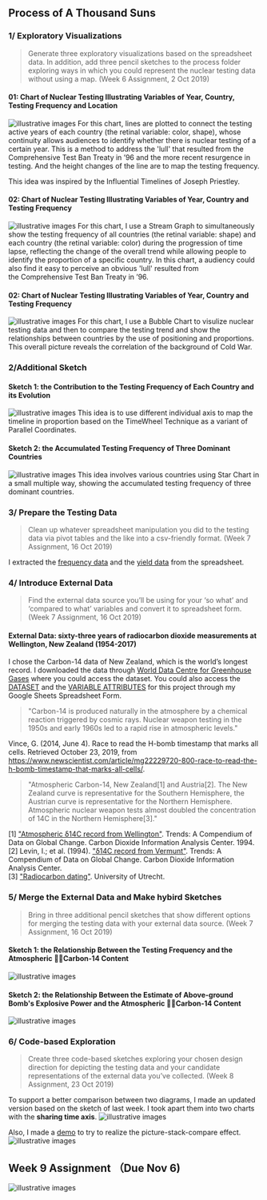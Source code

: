 ## Process of A Thousand Suns
### 1/ Exploratory Visualizations
> Generate three exploratory visualizations based on the spreadsheet data. In addition, add three pencil sketches to the process folder exploring ways in which you could represent the nuclear testing data without using a map. (Week 6 Assignment, 2 Oct 2019)

#### 01: Chart of Nuclear Testing Illustrating Variables of Year, Country, Testing Frequency and Location
![illustrative images](./1_Timelines.jpg)
For this chart, lines are plotted to connect the testing active years of each country (the retinal variable: color, shape), whose continuity allows audiences to identify whether there is nuclear testing of a certain year. This is a method to address the 'lull' that resulted from the Comprehensive Test Ban Treaty in ’96 and the more recent resurgence in testing. And the height changes of the line are to map the testing frequency.

This idea was inspired by the Influential Timelines of Joseph Priestley.

#### 02: Chart of Nuclear Testing Illustrating Variables of Year, Country and Testing Frequency
![illustrative images](./2_ThemeRiver.jpg)
For this chart, I use a Stream Graph to simultaneously show the testing frequency of all countries (the retinal variable: shape) and each country (the retinal variable: color) during the progression of time lapse, reflecting the change of the overall trend while allowing people to identify the proportion of a specific country. In this chart, a audiency could also find it easy to perceive an obvious 'lull' resulted from the Comprehensive Test Ban Treaty in ’96.

#### 02: Chart of Nuclear Testing Illustrating Variables of Year, Country and Testing Frequency
![illustrative images](./3_BubbleChart.jpg)
For this chart, I use a Bubble Chart to visulize nuclear testing data and then to compare the testing trend and show the relationships between countries by the use of positioning and proportions. This overall picture reveals the correlation of the background of Cold War.

### 2/Additional Sketch
#### Sketch 1: the Contribution to the Testing Frequency of Each Country and its Evolution
![illustrative images](./Sketch1.jpeg)
This idea is to use different individual axis to map the timeline in proportion based on the TimeWheel Technique as a variant of Parallel Coordinates.

#### Sketch 2: the Accumulated Testing Frequency of Three Dominant Countries
![illustrative images](./SKetch2.jpeg)
This idea involves various countries using Star Chart in a small multiple way, showing the accumulated testing frequency of three dominant countries.

### 3/ Prepare the Testing Data
> Clean up whatever spreadsheet manipulation you did to the testing data via pivot tables and the like into a csv-friendly format. (Week 7 Assignment, 16 Oct 2019)

I extracted the [frequency data](https://github.com/gitacoco/dvia-2019/blob/master/2.mapping-quantities/project/data/all-frequency.csv) and the [yield data](https://github.com/gitacoco/dvia-2019/blob/master/2.mapping-quantities/project/data/yieldsbyyear.csv) from the spreadsheet.

### 4/ Introduce External Data
> Find the external data source you’ll be using for your ‘so what’ and ‘compared to what’ variables and convert it to spreadsheet form. (Week 7 Assignment, 16 Oct 2019)

#### External Data: sixty-three years of radiocarbon dioxide measurements at Wellington, New Zealand (1954-2017)
I chose the Carbon-14 data of New Zealand, which is the world’s longest record. I downloaded the data through [World Data Centre for Greenhouse Gases](https://gaw.kishou.go.jp/search) where you could access the dataset. You could also access the [DATASET](https://docs.google.com/spreadsheets/d/e/2PACX-1vR9YwmsYN-sKPuY03hTzqzvdE6TbmHnMo1rUF8z_-T27T_EepPJryzY4S8iEmzLswMhXLGiqJG6Qy_k/pubhtml?gid=574694187&single=true) and the [VARIABLE ATTRIBUTES](https://docs.google.com/spreadsheets/d/e/2PACX-1vR9YwmsYN-sKPuY03hTzqzvdE6TbmHnMo1rUF8z_-T27T_EepPJryzY4S8iEmzLswMhXLGiqJG6Qy_k/pubhtml?gid=910863073&single=true) for this project through my Google Sheets Spreadsheet Form.  

> "Carbon-14 is produced naturally in the atmosphere by a chemical reaction triggered by cosmic rays. Nuclear weapon testing in the 1950s and early 1960s led to a rapid rise in atmospheric levels."  

Vince, G. (2014, June 4). Race to read the H-bomb timestamp that marks all cells. Retrieved October 23, 2019, from https://www.newscientist.com/article/mg22229720-800-race-to-read-the-h-bomb-timestamp-that-marks-all-cells/.

> "Atmospheric Carbon-14, New Zealand[1] and Austria[2]. The New Zealand curve is representative for the Southern Hemisphere, the Austrian curve is representative for the Northern Hemisphere. Atmospheric nuclear weapon tests almost doubled the concentration of 14C in the Northern Hemisphere[3]."  

[1] ["Atmospheric δ14C record from Wellington"](http://cdiac.esd.ornl.gov/trends/co2/welling.html). Trends: A Compendium of Data on Global Change. Carbon Dioxide Information Analysis Center. 1994. 
[2] Levin, I.; et al. (1994). ["δ14C record from Vermunt"](https://cdiac.ess-dive.lbl.gov/trends/co2/cent-verm.html). Trends: A Compendium of Data on Global Change. Carbon Dioxide Information Analysis Center.  
[3] ["Radiocarbon dating"](http://web.science.uu.nl/AMS/Radiocarbon.htm). University of Utrecht.  

### 5/ Merge the External Data and Make hybird Sketches

> Bring in three additional pencil sketches that show different options for merging the testing data with your external data source. (Week 7 Assignment, 16 Oct 2019)

#### Sketch 1: the Relationship Between the Testing Frequency and the Atmospheric 􏰈􏰈Carbon-14 Content
![illustrative images](./1_MergingDataSketch.jpg)

#### Sketch 2: the Relationship Between the Estimate of Above-ground Bomb's Explosive Power and the Atmospheric 􏰈􏰈Carbon-14 Content
![illustrative images](./2_MergingDataSketch.jpg)

### 6/ Code-based Exploration

> Create three code-based sketches exploring your chosen design direction for depicting the testing data and your candidate representations of the external data you’ve collected. (Week 8 Assignment, 23 Oct 2019)

To support a better comparison between two diagrams, I made an updated version based on the sketch of last week. I took apart them into two charts with the **sharing time axis**.
![illustrative images](./bombcurve_update.jpg)

Also, I made a [demo](./jquery-image-stack-compare/index.html) to try to realize the picture-stack-compare effect.
![illustrative images](image_stack_compare.png)

## Week 9 Assignment （Due Nov 6)
![illustrative images](./final_poster.jpg)